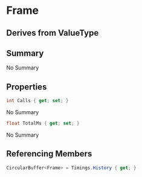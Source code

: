 # Frame

## Derives from ValueType

## Summary

No Summary
## Properties

```c#
int Calls { get; set; } 
```
No Summary
```c#
float TotalMs { get; set; } 
```
No Summary
## Referencing Members

```c#
CircularBuffer<Frame> = Timings.History { get; } 
```
